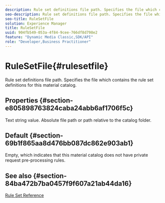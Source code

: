 ```yaml
---
description: Rule set definitions file path. Specifies the file which contains the rule set definitions for this material catalog.
seo-description: Rule set definitions file path. Specifies the file which contains the rule set definitions for this material catalog.
seo-title: RuleSetFile
solution: Experience Manager
title: RuleSetFile
uuid: 904fb549-053a-4f84-9cee-766df8d798e2
feature: "Dynamic Media Classic,SDK/API"
role: "Developer,Business Practitioner"
---
```


# RuleSetFile{#rulesetfile}

Rule set definitions file path. Specifies the file which contains the rule set definitions for this material catalog.

## Properties {#section-e805898763824caba24abb6af1706f5c}

Text string value. Absolute file path or path relative to the catalog folder.

## Default {#section-69b1f865aa8d476bb087dc862e903ab1}

Empty, which indicates that this material catalog does not have private request pre-processing rules.

## See also {#section-84ba472b7ba0457f9f607a21ab44da16}

[Rule Set Reference](../../../../../ir-api/material-cat/image-rendering-api-ref/c-ir-material-catalog/c-ir-rule-set-reference/c-ir-rule-set-reference.md#concept-2369f884d9724727aaf436b5b0261dbe) 

